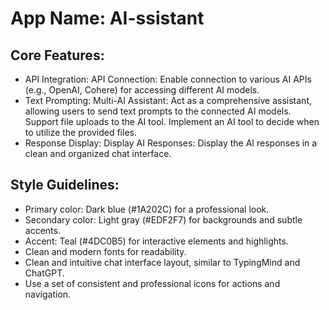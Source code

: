 # **App Name**: AI-ssistant

## Core Features:

- API Integration: API Connection: Enable connection to various AI APIs (e.g., OpenAI, Cohere) for accessing different AI models.
- Text Prompting: Multi-AI Assistant: Act as a comprehensive assistant, allowing users to send text prompts to the connected AI models. Support file uploads to the AI tool. Implement an AI tool to decide when to utilize the provided files.
- Response Display: Display AI Responses: Display the AI responses in a clean and organized chat interface.

## Style Guidelines:

- Primary color: Dark blue (#1A202C) for a professional look.
- Secondary color: Light gray (#EDF2F7) for backgrounds and subtle accents.
- Accent: Teal (#4DC0B5) for interactive elements and highlights.
- Clean and modern fonts for readability.
- Clean and intuitive chat interface layout, similar to TypingMind and ChatGPT.
- Use a set of consistent and professional icons for actions and navigation.